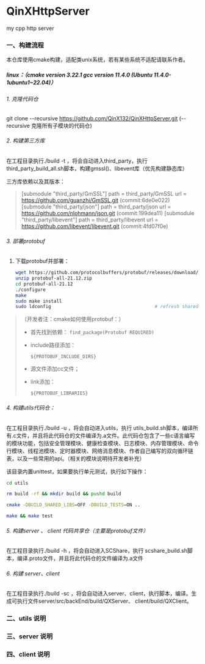 # QinXHttpServer
my cpp http server

### 一、构建流程

本仓库使用cmake构建，适配类unix系统，若有某些系统不适配请联系作者。

##### linux：（cmake version 3.22.1 gcc version 11.4.0 (Ubuntu 11.4.0-1ubuntu1~22.04)）

###### 1. 克隆代码仓

git clone --recursive  https://github.com/QinX132/QinXHttpServer.git (--recursive 克隆所有子模块的代码仓)

###### 2. 构建第三方库

在工程目录执行./build -t ，将会自动进入third_party，执行third_party_build_all.sh脚本，构建gmssl()、libevent库（优先构建静态库）

三方库依赖以及其版本：

> [submodule "third_party/GmSSL"]
>     path = third_party/GmSSL
>     url = https://github.com/guanzhi/GmSSL.git (commit:6de0e022)
> [submodule "third_party/json"]
>     path = third_party/json
>     url = https://github.com/nlohmann/json.git (commit:199dea11)
> [submodule "third_party/libevent"]
>     path = third_party/libevent
>     url = https://github.com/libevent/libevent.git (commit:4fd07f0e)


###### 3. 部署protobuf
1. 下载protobuf并部署：

   ```sh
   wget https://github.com/protocolbuffers/protobuf/releases/download/v21.12/protobuf-all-21.12.zip
   unzip protobuf-all-21.12.zip
   cd protobuf-all-21.12
   ./configure
   make
   sudo make install
   sudo ldconfig                                      # refresh shared library cache.
   ```

> （开发者注：cmake如何使用protobuf：）
>
> * 首先找到依赖：
>     `find_package(Protobuf REQUIRED)`
>
> *  include路径添加：
>
>     `${PROTOBUF_INCLUDE_DIRS}`
>
> * 源文件添加cc文件；
>
> * link添加：
>
>     `${PROTOBUF_LIBRARIES}`

###### 4. 构建utils代码仓：

在工程目录执行./build -u ，将会自动进入utils，执行 utils_build.sh脚本，编译所有.c文件，并且将此代码仓的文件编译为.a文件。此代码仓包含了一些c语言编写的模块功能，包括安全管理模块、健康检查模块、日志模块、内存管理模块、命令行模块、线程池模块、定时器模块、网络消息模块、作者自己编写的双向循环链表，以及一些常用的api。（相关的模块说明待开发者补充）

该目录内置unittest，如果要执行单元测试，执行如下操作：

```sh
cd utils

rm build -rf && mkdir build && pushd build

cmake -DBUILD_SHARED_LIBS=OFF -DBUILD_TESTS=ON ..

make && make test
```

###### 5. 构建server 、 client 代码共享仓（主要是protobuf文件）

在工程目录执行./build -h ，将会自动进入SCShare，执行 scshare_build.sh脚本，编译.proto文件，并且将此代码仓的文件编译为.a文件

###### 6. 构建 server、client

在工程目录执行./build -sc ，将会自动进入server、client，执行脚本，编译。生成可执行文件server/src/backEnd/build/QXServer、 client/build/QXClient。

### 二、utils 说明

### 三、server 说明

### 四、client 说明